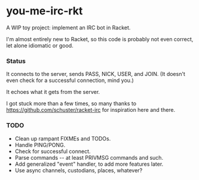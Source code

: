you-me-irc-rkt
==============

A WIP toy project: implement an IRC bot in Racket.

I'm almost entirely new to Racket, so this code is probably not even correct, let alone idiomatic or good.

### Status

It connects to the server, sends PASS, NICK, USER, and JOIN. (It doesn't even check for a successful connection, mind you.)

It echoes what it gets from the server.

I got stuck more than a few times, so many thanks to https://github.com/schuster/racket-irc for inspiration here and there. 

### TODO

*   Clean up rampant FIXMEs and TODOs.
*   Handle PING/PONG.
*   Check for successful connect.
*   Parse commands -- at least PRIVMSG commands and such.
*   Add generalized "event" handler, to add more features later.
*   Use async channels, custodians, places, whatever?

